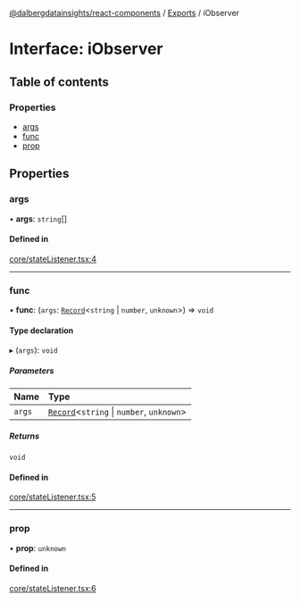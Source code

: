 [@dalbergdatainsights/react-components](../README.md) / [Exports](../modules.md) / iObserver

# Interface: iObserver

## Table of contents

### Properties

- [args](iObserver.md#args)
- [func](iObserver.md#func)
- [prop](iObserver.md#prop)

## Properties

### args

• **args**: `string`[]

#### Defined in

[core/stateListener.tsx:4](https://github.com/DalbergDataInsights/react-components/blob/d372ccf/core/stateListener.tsx#L4)

___

### func

• **func**: (`args`: [`Record`](../modules/internal_.md#record)<`string` \| `number`, `unknown`\>) => `void`

#### Type declaration

▸ (`args`): `void`

##### Parameters

| Name | Type |
| :------ | :------ |
| `args` | [`Record`](../modules/internal_.md#record)<`string` \| `number`, `unknown`\> |

##### Returns

`void`

#### Defined in

[core/stateListener.tsx:5](https://github.com/DalbergDataInsights/react-components/blob/d372ccf/core/stateListener.tsx#L5)

___

### prop

• **prop**: `unknown`

#### Defined in

[core/stateListener.tsx:6](https://github.com/DalbergDataInsights/react-components/blob/d372ccf/core/stateListener.tsx#L6)
